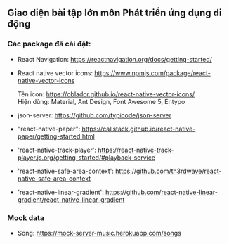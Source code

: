 ## Giao diện bài tập lớn môn Phát triển ứng dụng di động

### Các package đã cài đặt:

- React Navigation:
  https://reactnavigation.org/docs/getting-started/

- React native vector icons:
  https://www.npmjs.com/package/react-native-vector-icons <br />

  Tên icon: https://oblador.github.io/react-native-vector-icons/ <br />
  Hiện dùng: Material, Ant Design, Font Awesome 5, Entypo <br />

- json-server:
  https://github.com/typicode/json-server

- "react-native-paper":
  https://callstack.github.io/react-native-paper/getting-started.html <br/>

- 'react-native-track-player':
  https://react-native-track-player.js.org/getting-started/#playback-service

- 'react-native-safe-area-context':
  https://github.com/th3rdwave/react-native-safe-area-context

- 'react-native-linear-gradient':
  https://github.com/react-native-linear-gradient/react-native-linear-gradient

### Mock data

- Song: https://mock-server-music.herokuapp.com/songs
